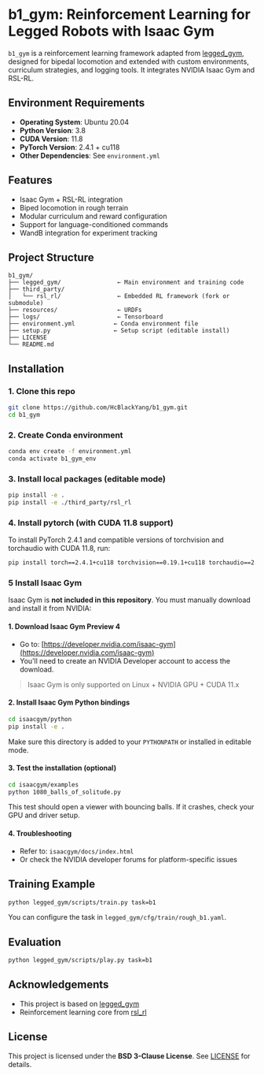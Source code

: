 # b1_gym: Reinforcement Learning for Legged Robots with Isaac Gym

`b1_gym` is a reinforcement learning framework adapted from [legged_gym](https://github.com/leggedrobotics/legged_gym), designed for bipedal locomotion and extended with custom environments, curriculum strategies, and logging tools. It integrates NVIDIA Isaac Gym and RSL-RL.

## Environment Requirements

- **Operating System**: Ubuntu 20.04
- **Python Version**: 3.8
- **CUDA Version**: 11.8
- **PyTorch Version**: 2.4.1 + cu118
- **Other Dependencies**: See `environment.yml` 


## Features

-  Isaac Gym + RSL-RL integration  
-  Biped locomotion in rough terrain  
-  Modular curriculum and reward configuration  
-  Support for language-conditioned commands  
-  WandB integration for experiment tracking  


## Project Structure

```
b1_gym/
├── legged_gym/                ← Main environment and training code
├── third_party/
│   └── rsl_rl/                ← Embedded RL framework (fork or submodule)
├── resources/                 ← URDFs
├── logs/                      ← Tensorboard
├── environment.yml           ← Conda environment file
├── setup.py                  ← Setup script (editable install)
├── LICENSE
└── README.md
```



## Installation

### 1. Clone this repo

```bash
git clone https://github.com/HcBlackYang/b1_gym.git
cd b1_gym
```

### 2. Create Conda environment

```bash
conda env create -f environment.yml
conda activate b1_gym_env
```

### 3. Install local packages (editable mode)

```bash
pip install -e .
pip install -e ./third_party/rsl_rl
```

### 4. Install pytorch (with CUDA 11.8 support)

To install PyTorch 2.4.1 and compatible versions of torchvision and torchaudio with CUDA 11.8, run:

```bash
pip install torch==2.4.1+cu118 torchvision==0.19.1+cu118 torchaudio==2.4.1+cu118 --index-url https://download.pytorch.org/whl/cu118
```


### 5 Install Isaac Gym

Isaac Gym is **not included in this repository**. You must manually download and install it from NVIDIA:

#### 1. Download Isaac Gym Preview 4

- Go to: [https://developer.nvidia.com/isaac-gym](https://developer.nvidia.com/isaac-gym)
- You’ll need to create an NVIDIA Developer account to access the download.

> Isaac Gym is only supported on Linux + NVIDIA GPU + CUDA 11.x

#### 2. Install Isaac Gym Python bindings

```bash
cd isaacgym/python
pip install -e .
```

Make sure this directory is added to your `PYTHONPATH` or installed in editable mode.

#### 3. Test the installation (optional)

```bash
cd isaacgym/examples
python 1080_balls_of_solitude.py
```

This test should open a viewer with bouncing balls. If it crashes, check your GPU and driver setup.

#### 4. Troubleshooting

- Refer to: `isaacgym/docs/index.html`
- Or check the NVIDIA developer forums for platform-specific issues




##  Training Example

```bash
python legged_gym/scripts/train.py task=b1
```

You can configure the task in `legged_gym/cfg/train/rough_b1.yaml`.



##  Evaluation

```bash
python legged_gym/scripts/play.py task=b1
```




##  Acknowledgements

- This project is based on [legged_gym](https://github.com/leggedrobotics/legged_gym)
- Reinforcement learning core from [rsl_rl](https://github.com/leggedrobotics/rsl_rl)



##  License

This project is licensed under the **BSD 3-Clause License**. See [LICENSE](./LICENSE) for details.
